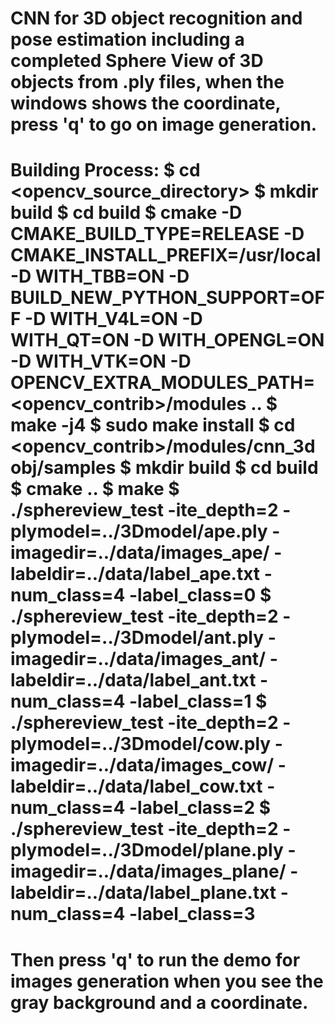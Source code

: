 CNN for 3D object recognition and pose estimation including a completed Sphere View of 3D objects from .ply files, when the windows shows the coordinate, press 'q' to go on image generation.
============================================
Building Process:
$ cd <opencv_source_directory>
$ mkdir build
$ cd build
$ cmake -D CMAKE_BUILD_TYPE=RELEASE -D CMAKE_INSTALL_PREFIX=/usr/local -D WITH_TBB=ON -D BUILD_NEW_PYTHON_SUPPORT=OFF -D WITH_V4L=ON -D WITH_QT=ON -D WITH_OPENGL=ON -D WITH_VTK=ON -D OPENCV_EXTRA_MODULES_PATH=<opencv_contrib>/modules ..
$ make -j4
$ sudo make install
$ cd <opencv_contrib>/modules/cnn_3dobj/samples
$ mkdir build
$ cd build
$ cmake ..
$ make
$ ./sphereview_test -ite_depth=2 -plymodel=../3Dmodel/ape.ply -imagedir=../data/images_ape/ -labeldir=../data/label_ape.txt -num_class=4 -label_class=0
$ ./sphereview_test -ite_depth=2 -plymodel=../3Dmodel/ant.ply -imagedir=../data/images_ant/ -labeldir=../data/label_ant.txt -num_class=4 -label_class=1
$ ./sphereview_test -ite_depth=2 -plymodel=../3Dmodel/cow.ply -imagedir=../data/images_cow/ -labeldir=../data/label_cow.txt -num_class=4 -label_class=2
$ ./sphereview_test -ite_depth=2 -plymodel=../3Dmodel/plane.ply -imagedir=../data/images_plane/ -labeldir=../data/label_plane.txt -num_class=4 -label_class=3
==============================================
Then press 'q' to run the demo for images generation when you see the gray background and a coordinate.
==============================================
